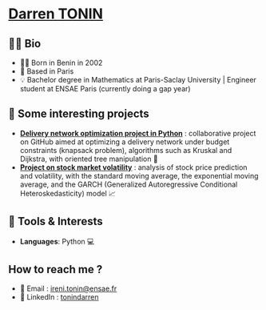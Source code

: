 # [Darren TONIN](file:///C:/Users/Tonin%20Darren/Downloads/CV_anglais.pdf)

## 👨🏾 Bio 

 - 👶🏾 Born in Benin in 2002
 - 🥐 Based in Paris
 - 💡  Bachelor degree in Mathematics at Paris-Saclay University | Engineer student at ENSAE Paris (currently doing a gap year)

## 📌 Some interesting projects

 - [**Delivery network optimization project in Python**](https://github.com/Darren6414/projet_prog23) : collaborative project on GitHub aimed at optimizing a delivery network under budget constraints (knapsack problem), algorithms such as Kruskal and Dijkstra, with oriented tree manipulation 🤖
 - [**Project on stock market volatility**](https://github.com/Darren6414/Volatility-Project) : analysis of stock price prediction and volatility, with the standard moving average, the exponential moving average, and the GARCH (Generalized Autoregressive Conditional Heteroskedasticity) model 📈
 
## 🔧 Tools & Interests

 - **Languages**: Python 💻

## How to reach me ?

 - 📩 Email : [ireni.tonin@ensae.fr](ireni.tonin@ensae.fr)
 - 💼 LinkedIn : [tonindarren](www.linkedin.com/in/darren-tonin-3601a8198)
